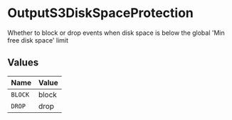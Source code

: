 # OutputS3DiskSpaceProtection

Whether to block or drop events when disk space is below the global 'Min free disk space' limit


## Values

| Name    | Value   |
| ------- | ------- |
| `BLOCK` | block   |
| `DROP`  | drop    |